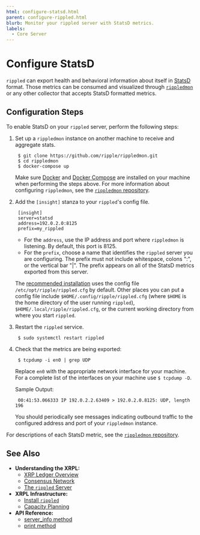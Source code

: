 ```yaml
---
html: configure-statsd.html
parent: configure-rippled.html
blurb: Monitor your rippled server with StatsD metrics.
labels:
  - Core Server
---
```

# Configure StatsD

`rippled` can export health and behavioral information about itself in [StatsD](https://github.com/statsd/statsd) format. Those metrics can be consumed and visualized through [`rippledmon`](https://github.com/ripple/rippledmon) or any other collector that accepts StatsD formatted metrics.

## Configuration Steps

To enable StatsD on your `rippled` server, perform the following steps:

1. Set up a `rippledmon` instance on another machine to receive and aggregate stats.

        $ git clone https://github.com/ripple/rippledmon.git
        $ cd rippledmon
        $ docker-compose up

    Make sure [Docker](https://docs.docker.com/) and [Docker Compose](https://docs.docker.com/compose/install/) are installed on your machine when performing the steps above. For more information about configuring `rippledmon`, see the [`rippledmon` repository](https://github.com/ripple/rippledmon).

2. Add the `[insight]` stanza to your `rippled`'s config file.

        [insight]
        server=statsd
        address=192.0.2.0:8125
        prefix=my_rippled

    - For the `address`, use the IP address and port where `rippledmon` is listening. By default, this port is 8125.
    - For the `prefix`, choose a name that identifies the `rippled` server you are configuring. The prefix must not include whitespace, colons ":", or the vertical bar "|". The prefix appears on all of the StatsD metrics exported from this server.

    The [recommended installation](../installation/index.mdx) uses the config file `/etc/opt/ripple/rippled.cfg` by default. Other places you can put a config file include `$HOME/.config/ripple/rippled.cfg` (where `$HOME` is the home directory of the user running `rippled`), `$HOME/.local/ripple/rippled.cfg`, or the current working directory from where you start `rippled`.


3. Restart the `rippled` service.

        $ sudo systemctl restart rippled

4. Check that the metrics are being exported:

        $ tcpdump -i en0 | grep UDP

    Replace `en0` with the appropriate network interface for your machine. For a complete list of the interfaces on your machine use `$ tcpdump -D`.

    Sample Output:

        00:41:53.066333 IP 192.0.2.2.63409 > 192.0.2.0.8125: UDP, length 196

    You should periodically see messages indicating outbound traffic to the configured address and port of your `rippledmon` instance.

For descriptions of each StatsD metric, see the [`rippledmon` repository](https://github.com/ripple/rippledmon).



## See Also

- **Understanding the XRPL:**
    - [XRP Ledger Overview](xrp-ledger-overview.html)
    - [Consensus Network](consensus-network.html)
    - [The `rippled` Server](../../../concepts/understanding-xrpl/server/rippled-server.md)
- **XRPL Infrastructure:**
    - [Install `rippled`](../installation/index.mdx)
    - [Capacity Planning](../installation/capacity-planning.md)
- **API Reference:**
    - [server_info method](../../../references/http-websocket-apis/public-api-methods/server-info-methods/server_info.md)
    - [print method](../../../references/http-websocket-apis/admin-api-methods/status-and-debugging-methods/print.md)
